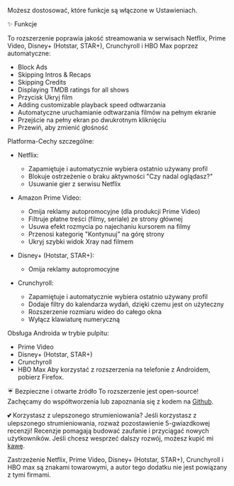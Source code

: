 Możesz dostosować, które funkcje są włączone w Ustawieniach.

✨ Funkcje

To rozszerzenie poprawia jakość streamowania w serwisach Netflix, Prime Video, Disney+ (Hotstar, STAR+), Crunchyroll i HBO Max poprzez automatyczne:

- Block Ads
- Skipping Intros & Recaps
- Skipping Credits
- Displaying TMDB ratings for all shows
- Przycisk Ukryj film
- Adding customizable playback speed odtwarzania
- Automatyczne uruchamianie odtwarzania filmów na pełnym ekranie
- Przejście na pełny ekran po dwukrotnym kliknięciu
- Przewiń, aby zmienić głośność

Platforma-Cechy szczególne:

- Netflix:
    - Zapamiętuje i automatycznie wybiera ostatnio używany profil
    - Blokuje ostrzeżenie o braku aktywności "Czy nadal oglądasz?"
    - Usuwanie gier z serwisu Netflix

- Amazon Prime Video:
    - Omija reklamy autopromocyjne (dla produkcji Prime Video)
    - Filtruje płatne treści (filmy, seriale) ze strony głównej
    - Usuwa efekt rozmycia po najechaniu kursorem na filmy
    - Przenosi kategorię "Kontynuuj" na górę strony
    - Ukryj szybki widok Xray nad filmem

- Disney+ (Hotstar, STAR+):
    - Omija reklamy autopromocyjne

- Crunchyroll:
    - Zapamiętuje i automatycznie wybiera ostatnio używany profil
    - Dodaje filtry do kalendarza wydań, dzięki czemu jest on użyteczny
    - Rozszerzenie rozmiaru wideo do całego okna
    - Wyłącz klawiaturę numeryczną

Obsługa Androida w trybie pulpitu:

- Prime Video
- Disney+ (Hotstar, STAR+)
- Crunchyroll
- HBO Max
  Aby korzystać z rozszerzenia na telefonie z Androidem, pobierz Firefox.

☔ Bezpieczne i otwarte źródło
To rozszerzenie jest open-source! Zachęcamy do współtworzenia lub zapoznania się z kodem na [Github](https://github.com/Dreamlinerm/Netflix-Prime-Auto-Skip).

💕 Korzystasz z ulepszonego strumieniowania?
Jeśli korzystasz z ulepszonego strumieniowania, rozważ pozostawienie 5-gwiazdkowej recenzji! Recenzje pomagają budować zaufanie i przyciągać nowych użytkowników.
Jeśli chcesz wesprzeć dalszy rozwój, możesz kupić mi [kawę](https://github.com/sponsors/Dreamlinerm).

Zastrzeżenie
Netflix, Prime Video, Disney+ (Hotstar, STAR+), Crunchyroll i HBO max są znakami towarowymi, a autor tego dodatku nie jest powiązany z tymi firmami.

